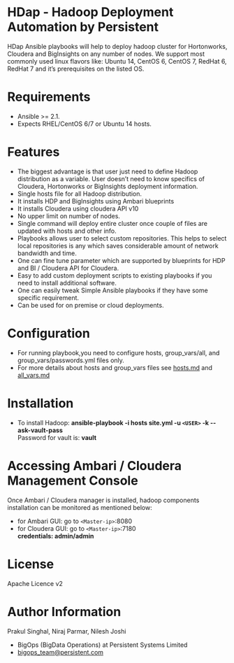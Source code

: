 # HDap - Hadoop Deployment Automation by Persistent
HDap Ansible playbooks will help to deploy hadoop cluster for Hortonworks, Cloudera and BigInsights on any number of nodes. We support most commonly used linux flavors like: Ubuntu 14, CentOS 6, CentOS 7, RedHat 6, RedHat 7 and it’s prerequisites on the listed OS. 

# Requirements
* Ansible >= 2.1.
* Expects RHEL/CentOS 6/7 or Ubuntu 14 hosts.

# Features
* The biggest advantage is that user just need to define Hadoop distribution as a variable. User doesn’t need to know specifics of Cloudera, Hortonworks or BigInsights deployment information. 
* Single hosts file for all Hadoop distribution.
* It installs HDP and BigInsights using Ambari blueprints
* It installs Cloudera using cloudera API v10
* No upper limit on number of nodes.
* Single command will deploy entire cluster once couple of files are updated with hosts and other info.
* Playbooks allows user to select custom repositories. This helps to select local repositories is any which saves considerable amount of network bandwidth and time.
* One can fine tune parameter which are supported by blueprints for HDP and BI / Cloudera API for Cloudera.
* Easy to add custom deployment scripts to existing playbooks if you need to install additional software.
* One can easily tweak Simple Ansible playbooks if they have some specific requirement.
* Can be used for on premise or cloud deployments.

# Configuration
* For running playbook,you need to configure hosts, group_vars/all, and group_vars/passwords.yml files only.
* For more details about hosts and group_vars files see [hosts.md](https://github.com/persistentsystems/HDap/blob/master/hosts.md) and [all_vars.md](https://github.com/persistentsystems/HDap/blob/master/all_vars.md)


# Installation
* To install Hadoop: **ansible-playbook -i hosts site.yml -u `<USER>` -k --ask-vault-pass**  
Password for vault is: **vault**

# Accessing Ambari / Cloudera Management Console  
Once Ambari / Cloudera manager is installed, hadoop components installation can be monitored as mentioned below:
* for Ambari GUI: go to `<Master-ip>`:8080
* for Cloudera GUI: go to `<Master-ip>`:7180  
**credentials: admin/admin**  

# License  
Apache Licence v2

# Author Information
Prakul Singhal, Niraj Parmar, Nilesh Joshi
- BigOps (BigData Operations) at Persistent Systems Limited  
- bigops_team@persistent.com

